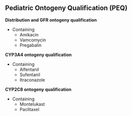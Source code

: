 ## Pediatric Ontogeny Qualification (PEQ)

**Distribution and GFR ontogeny qualification**

- Containing
  - Amikacin
  - Vamcomycin
  - Pregabalin

**CYP3A4 ontogeny qualification**

- Containing
  - Alfentanil
  - Sufentanil
  - Itraconazole

**CYP2C8 ontogeny qualification**

- Containing
  - Montelukast
  - Paclitaxel
